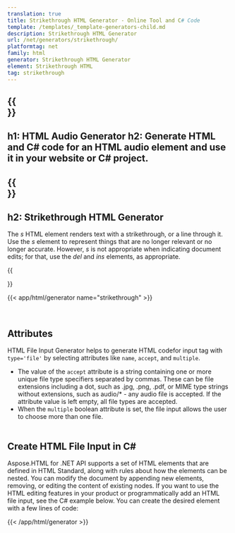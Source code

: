 ```yaml
---
translation: true
title: Strikethrough HTML Generator - Online Tool and C# Code
template: /templates/_template-generators-child.md
description: Strikethrough HTML Generator
url: /net/generators/strikethrough/
platformtag: net
family: html
generator: Strikethrough HTML Generator
element: Strikethrough HTML
tag: strikethrough
---
```


{{<section banner>}}
---
h1: HTML Audio Generator
h2: Generate HTML and C# code for an HTML audio element and use it in your website or C# project.
---

{{<section overview>}}
---
h2: Strikethrough HTML Generator
---

The *s* HTML element renders text with a strikethrough, or a line through it. Use the *s* element to represent things that are no longer relevant or no longer accurate. However, *s* is not appropriate when indicating document edits; for that, use the *del* and *ins* elements, as appropriate.

{{<section plugin>}}

{{< app/html/generator name="strikethrough" >}}

<br>
<h2> Attributes </h2>

HTML File Input Generator helps to generate HTML codefor input tag with `type='file'` by selecting attributes like `name`, `accept`, and `multiple`. 
 - The value of the `accept` attribute is a string containing one or more unique file type specifiers separated by commas. These can be file extensions including a dot, such as .jpg, .png, .pdf, or MIME type strings without extensions, such as audio/* - any audio file is accepted. If the attribute value is left empty, all file types are accepted. 
 - When the `multiple` boolean attribute is set, the file input allows the user to choose more than one file.
<br><br>

<h2> Create HTML File Input in C#</h2>

Aspose.HTML for .NET API supports a set of HTML elements that are defined in HTML Standard, along with rules about how the elements can be nested. You can modify the document by appending new elements, removing, or editing the content of existing nodes. If you want to use the HTML editing features in your product or programmatically add an HTML file input, see the C# example below. You can create the desired element with a few lines of code:

{{< /app/html/generator >}}